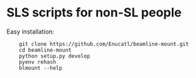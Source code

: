 # SLS scripts for non-SL people

Easy installation:

```
    git clone https://github.com/Enucatl/beamline-mount.git
    cd beamline-mount
    python setup.py develop
    pyenv rehash
    blmount --help
```
